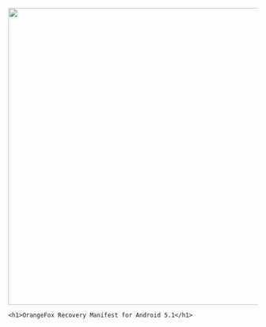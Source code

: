 <p align="center">
    <img width="600" src="[https://www.python.org/python-.png](https://user-images.githubusercontent.com/67373913/169030969-f106bbbc-03e3-4a49-9276-a4adc44bf700.png)">

    <h1>OrangeFox Recovery Manifest for Android 5.1</h1>
</p>
